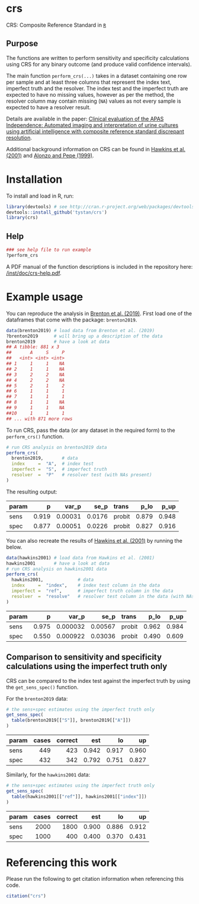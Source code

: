 # crs

CRS: Composite Reference Standard in [`R`](https://cran.r-project.org/)

## Purpose


The functions are written to perform sensitivity and specificity calculations using CRS for any binary outcome (and produce valid confidence intervals).



The main function `perform_crs(...)` takes in a dataset containing one row per sample and at least three columns that represent the index text, imperfect truth and the resolver. The index test and the imperfect truth are expected to have no missing values, however as per the method, the resolver column may contain missing (`NA`) values as not every sample is expected to have a resolver result.

Details are available in the paper:
[Clinical evaluation of the APAS Independence: Automated imaging and interpretation of urine cultures using artificial intelligence with composite reference standard discrepant resolution](https://doi.org/10.1016/j.mimet.2020.106047). 

Additional background information on CRS can be found in [Hawkins et al. (2001)](https://www.ncbi.nlm.nih.gov/pubmed/11427955/) and [Alonzo and Pepe (1999)](https://www.ncbi.nlm.nih.gov/pubmed/10544302/). 


# Installation
To install and load in R, run:
```R
library(devtools) # see http://cran.r-project.org/web/packages/devtools/README.html
devtools::install_github('tystan/crs')
library(crs)
```

## Help
```r
### see help file to run example
?perform_crs
```

A PDF manual of the function descriptions is included in the repository here: [/inst/doc/crs-help.pdf](https://github.com/tystan/crs/blob/master/inst/doc/crs-help.pdf).



# Example usage

You can reproduce the analysis in [Brenton et al. (2019)](https://doi.org/10.1016/j.mimet.2020.106047). First load one of the dataframes that come with the package: `brenton2019`.

```R
data(brenton2019) # load data from Brenton et al. (2019)
?brenton2019      # will bring up a description of the data
brenton2019       # have a look at data
## A tibble: 881 x 3
##       A     S     P
##   <int> <int> <int>
## 1     1     1    NA
## 2     1     1    NA
## 3     2     2    NA
## 4     2     2    NA
## 5     2     1     2
## 6     1     1     1
## 7     1     1     1
## 8     1     1    NA
## 9     1     1    NA
##10     1     1     1
## ... with 871 more rows
```

To run CRS, pass the data (or any dataset in the required form) to the `perform_crs()` function.

```r
# run CRS analysis on brenton2019 data
perform_crs(
  brenton2019,       # data
  index     =  "A",  # index test
  imperfect =  "S",  # imperfect truth
  resolver  =  "P"   # resolver test (with NAs present)
)
```

The resulting output:

|param |     p|   var_p|   se_p|trans  |  p_lo|  p_up|
|:-----|-----:|-------:|------:|:------|-----:|-----:|
|sens  | 0.919| 0.00031| 0.0176|probit | 0.879| 0.948|
|spec  | 0.877| 0.00051| 0.0226|probit | 0.827| 0.916|


You can also recreate the results of [Hawkins et al. (2001)](https://www.ncbi.nlm.nih.gov/pubmed/11427955/) by running the below.


```R
data(hawkins2001) # load data from Hawkins et al. (2001)
hawkins2001       # have a look at data
# run CRS analysis on hawkins2001 data
perform_crs(
  hawkins2001,             # data
  index     =  "index",    # index test column in the data
  imperfect =  "ref",      # imperfect truth column in the data
  resolver  =  "resolve"   # resolver test column in the data (with NAs present)
)
```

|param |     p|    var_p|    se_p|trans  |  p_lo|  p_up|
|:-----|-----:|--------:|-------:|:------|-----:|-----:|
|sens  | 0.975| 0.000032| 0.00567|probit | 0.962| 0.984|
|spec  | 0.550| 0.000922| 0.03036|probit | 0.490| 0.609|


## Comparison to sensitivity and specificity calculations using the imperfect truth only

CRS can be compared to the index test against the imperfect truth by using the `get_sens_spec()` function.

For the `brenton2019` data:

```r
# the sens+spec estimates using the imperfect truth only
get_sens_spec(
  table(brenton2019[["S"]], brenton2019[["A"]])
)
```

|param | cases| correct|   est|    lo|    up|
|:-----|-----:|-------:|-----:|-----:|-----:|
|sens  |   449|     423| 0.942| 0.917| 0.960|
|spec  |   432|     342| 0.792| 0.751| 0.827|



Similarly, for the `hawkins2001` data:

```r
# the sens+spec estimates using the imperfect truth only
get_sens_spec(
  table(hawkins2001[["ref"]], hawkins2001[["index"]])
)
```

|param | cases| correct|   est|    lo|    up|
|:-----|-----:|-------:|-----:|-----:|-----:|
|sens  |  2000|    1800| 0.900| 0.886| 0.912|
|spec  |  1000|     400| 0.400| 0.370| 0.431|



# Referencing this work

Please run the following to get citation information when referencing this code.
```r
citation("crs")
```

<!--- ![](https://github.com/tystan/crs/blob/master/example.png) --->

